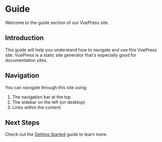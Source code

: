 # Guide

<FeedbackButton />

Welcome to the guide section of our VuePress site.

## Introduction

This guide will help you understand how to navigate and use this VuePress site. VuePress is a static site generator that's especially good for documentation sites.

## Navigation

You can navigate through this site using:

1. The navigation bar at the top
2. The sidebar on the left (on desktop)
3. Links within the content

## Next Steps

Check out the [Getting Started](./getting-started.md) guide to learn more.

